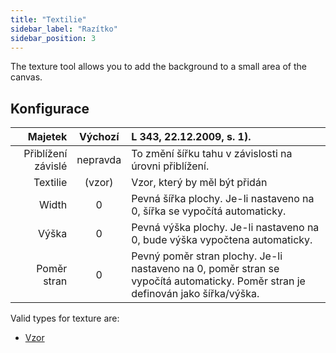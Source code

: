 ```yaml
---
title: "Textilie"
sidebar_label: "Razítko"
sidebar_position: 3
---
```


The texture tool allows you to add the background to a small area of the canvas.

## Konfigurace

|            Majetek | Výchozí  | L 343, 22.12.2009, s. 1).                                                                                                       |
| ------------------:|:--------:|:------------------------------------------------------------------------------------------------------------------------------- |
| Přiblížení závislé | nepravda | To změní šířku tahu v závislosti na úrovni přiblížení.                                                                          |
|           Textilie |  (vzor)  | Vzor, který by měl být přidán                                                                                                   |
|              Width |    0     | Pevná šířka plochy. Je-li nastaveno na 0, šířka se vypočítá automaticky.                                                        |
|              Výška |    0     | Pevná výška plochy. Je-li nastaveno na 0, bude výška vypočtena automaticky.                                                     |
|        Poměr stran |    0     | Pevný poměr stran plochy. Je-li nastaveno na 0, poměr stran se vypočítá automaticky. Poměr stran je definován jako šířka/výška. |

Valid types for texture are:

* [Vzor](../background#pattern)
